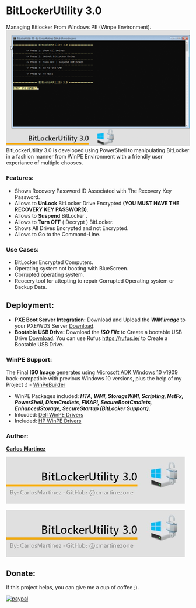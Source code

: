 # BitLockerUtility 3.0
Managing Bitlocker From Windows PE (Winpe Environment).
![""](Screenshots/BitLockerUtilityGif.gif)
BitLockerUtility 3.0  is developed using PowerShell to manipulating BitLocker in a fashion manner from WinPE Environment with a friendly user experiance of multiple chooses.

### Features:
- Shows Recovery Password ID Associated with The Recovery Key Password.
- Allows to **UnLock** BitLocker Drive Encrypted **(YOU MUST HAVE THE RECOVERY KEY PASSWORD)**.
- Allows to **Suspend** BitLocker .
- Allows to **Turn OFF** ( Decrypt ) BitLocker.
- Shows All Drives Encrypted and not Encrypted.
- Allows to Go to the Command-Line. 

### Use Cases:
- BitLocker Encrypted Computers.
- Operating system not booting with BlueScreen.
- Corrupted operating system.
- Reocery tool for attepting to repair Corrupted Operating system or Backup Data.

## Deployment:
- **PXE Boot Server Integration:** Download and Upload the ***WIM image*** to your PXE\WDS Server [Download](https://github.com/cmartinezone/BitLockerUtility/releases).
- **Bootable USB Drive:** Download the ***ISO File*** to Create a bootable USB Drive [Download](https://github.com/cmartinezone/BitLockerUtility/releases). You can use Rufus https://rufus.ie/ to Create a Bootable USB Drive.


### WinPE Support:
The Final **ISO Image** generates using [Microsoft ADK Windows 10 v1909](https://docs.microsoft.com/en-us/windows-hardware/get-started/adk-install) back-compatible with previous Windows 10 versions, plus the help of my Project :) -  [WinPeBuilder](https://github.com/cmartinezone/WinPEBuilder)
* WinPE Packages included: ***HTA, WMI, StorageWMI, Scripting, NetFx, PowerShell, DismCmdlets, FMAPI, SecureBootCmdlets, EnhancedStorage,
SecureStartup (BitLocker Support).***
* Inlcuded:  [Dell WinPE Drivers](https://www.dell.com/support/article/us/en/04/how13364/winpe-10-driver-pack?lang=en)
* Included: [HP WinPE Drivers](https://ftp.hp.com/pub/caps-softpaq/cmit/HP_WinPE_DriverPack.html)

### Author:
[**Carlos Martinez**](https://github.com/cmartinezone)

!["Developer Support"](Screenshots/banner.jpg)

[!["Developer Support"](Screenshots/banner.jpg)](https://www.paypal.com/cgi-bin/webscr?cmd=_s-xclick&hosted_button_id=5NWDHDEXV9582&source=url)

## Donate:
If this project helps, you can give me a cup of coffee ;).

[![paypal](https://www.paypalobjects.com/en_US/i/btn/btn_donateCC_LG.gif)](https://www.paypal.com/cgi-bin/webscr?cmd=_s-xclick&hosted_button_id=5NWDHDEXV9582&source=url)






 
 

 



